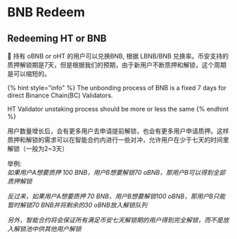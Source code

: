 # BNB Redeem

## Redeeming HT or BNB

📍 持有 oBNB or oHT 的用户可以兑换BNB, 根据 LBNB/BNB 兑换率。币安支持的质押解锁期是7天，但是根据我们的预期，由于新用户不断质押和解锁，这个周期是可以缩短的。

{% hint style="info" %}
The unbonding process of BNB is a fixed 7 days for direct Binance Chain\(BC\) Validators.

HT Validator unstaking process should be more or less the same
{% endhint %}

用户数量增长后，会有更多用户去申请提前解锁，也会有更多用户申请质押。这样质押和解锁的需求可以在智能合约内进行一些对冲，允许用户在少于七天的时间里解锁（一般为2~3天）

举例:  
_如果用户A想要质押 100 BNB，用户B想要解锁70 oBNB，那用户B可以得到全部质押解锁_ 

_反过来，如果用户A想要质押 70 BNB，用户B想要解锁100 oBNB，那用户B只能暂时解锁70 BNB并将剩余的30 oBNB放入解锁队列_

_另外，智能合约将会保证所有满足币安七天解锁期的用户得到完全解锁，而不是放入解锁池中供其他用户解锁_

